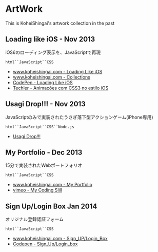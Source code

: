 ArtWork
=========

This is KoheiShingai's artwork collection in the past

## Loading like iOS - Nov 2013
iOS6のローディング表示を、JavaScriptで再現

`html``JavaScript``CSS`

* [www.koheishingai.com - Loading Like iOS](http://www.koheishingai.com/loading_like_iOS)
* [www.koheishingai.com - Collections](http://www.koheishingai.com/collections/1)
* [CodePen - Loading Like iOS](http://codepen.io/koheishingai/details/phaEB/#stats)
* [Techler - Animações com CSS3 no estilo iOS](http://www.teckler.com/pt/Luanzera/Anima%C3%A7%C3%B5es-com-CSS3-no-estilo-iOS-132815)

## Usagi Drop!!! - Nov 2013
JavaScriptのみで実装されたうさぎ落下型アクションゲーム(iPhone専用)

`html``JavaScript``CSS``Node.js`

* [Usagi Drop!!!](http://usagidrop.azurewebsites.net)

## My Portfolio - Dec 2013
15分で実装されたWebポートフォリオ

`html``JavaScript``CSS`

* [www.koheishingai.com - My Portfolio](http://www.koheishingai.com/My_Portfolio)
* [vimeo - My Coding Slill](http://vimeo.com/77338550)

## Sign Up/Login Box Jan 2014
オリジナル登録認証フォーム

`html``JavaScript``CSS`

* [www.koheishingai.com - Sign_UP/Login_Box](http://www.koheishingai.com/SignUp_LoginBox)
* [Codepen - Sign_Up/Login_box](http://codepen.io/koheishingai/details/FLvgs/)



